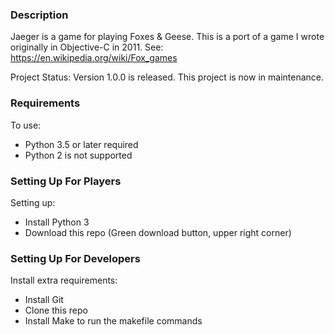 ### Description ###
Jaeger is a game for playing Foxes & Geese. This is a port of a game I wrote
originally in Objective-C in 2011. See: https://en.wikipedia.org/wiki/Fox_games

Project Status: Version 1.0.0 is released. This project is now in maintenance.

### Requirements ###
To use:
* Python 3.5 or later required
* Python 2 is not supported

### Setting Up For Players ###
Setting up:
* Install Python 3
* Download this repo (Green download button, upper right corner)

### Setting Up For Developers ###
Install extra requirements:
* Install Git
* Clone this repo
* Install Make to run the makefile commands
